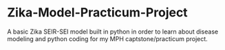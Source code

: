 # Zika-Model-Practicum-Project
A basic Zika SEIR-SEI model built in python in order to learn about disease modeling and python coding for my MPH captstone/practicum project. 
